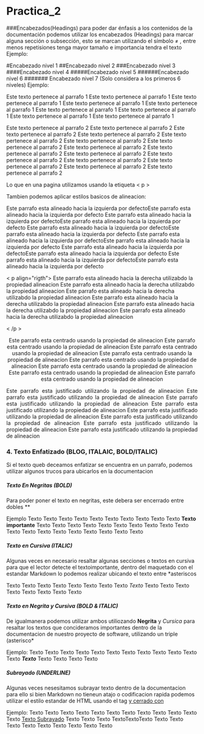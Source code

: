 # Practica_2
###Encabezados(Headings)
para poder dar énfasis a los contenidos de la documentación podemos utilizar los encabezados (Headings) para marcar alguna sección o subsección, esto se marcan utilizando el símbolo ≠ , entre menos repetisiones tenga mayor tamaño e importancia tendra el texto Ejemplo:

#Encabezado nivel 1
##Encabezado nivel 2
###Encabezado nivel 3
####Encabezado nivel 4
#####Encabezado nivel 5
######Encabezado nivel 6
####### Encabezado nivel 7 (Solo considera a los primeros 6 niveles)
Ejemplo: 

Este texto pertenece al parrafo 1 Este texto pertenece al parrafo 1 Este texto pertenece al parrafo 1
Este texto pertenece al parrafo 1 Este texto pertenece al parrafo 1 Este texto pertenece al parrafo 1
Este texto pertenece al parrafo 1 Este texto pertenece al parrafo 1 Este texto pertenece al parrafo 1

Este texto pertenece al parrafo 2 Este texto pertenece al parrafo 2 Este texto pertenece al parrafo 2
Este texto pertenece al parrafo 2 Este texto pertenece al parrafo 2 Este texto pertenece al parrafo 2
Este texto pertenece al parrafo 2 Este texto pertenece al parrafo 2 Este texto pertenece al parrafo 2
Este texto pertenece al parrafo 2 Este texto pertenece al parrafo 2 Este texto pertenece al parrafo 2
Este texto pertenece al parrafo 2 Este texto pertenece al parrafo 2 Este texto pertenece al parrafo 2 


Lo que en una pagina utilizamos usando la etiqueta  < p >

Tambien podemos aplicar estilos basicos  de alineacion:

Este parrafo esta alineado hacia la izquierda por defectoEste parrafo esta alineado hacia la izquierda por defecto
Este parrafo esta alineado hacia la izquierda por defectoEste parrafo esta alineado hacia la izquierda por defecto
Este parrafo esta alineado hacia la izquierda por defectoEste parrafo esta alineado hacia la izquierda por defecto
Este parrafo esta alineado hacia la izquierda por defectoEste parrafo esta alineado hacia la izquierda por defecto
Este parrafo esta alineado hacia la izquierda por defectoEste parrafo esta alineado hacia la izquierda por defecto
Este parrafo esta alineado hacia la izquierda por defectoEste parrafo esta alineado hacia la izquierda por defecto

< p  align="rigth">
Este parrafo esta alineado hacia la derecha utilizabdo la propiedad alineacion Este parrafo esta alineado hacia la derecha utilizabdo la propiedad alineacion
Este parrafo esta alineado hacia la derecha utilizabdo la propiedad alineacion Este parrafo esta alineado hacia la derecha utilizabdo la propiedad alineacion
Este parrafo esta alineado hacia la derecha utilizabdo la propiedad alineacion Este parrafo esta alineado hacia la derecha utilizabdo la propiedad alineacion

< /p >

<p align="center ">
Este parrafo esta centrado usando la propiedad de alineacion Este parrafo esta centrado usando la propiedad de alineacion
Este parrafo esta centrado usando la propiedad de alineacion Este parrafo esta centrado usando la propiedad de alineacion
Este parrafo esta centrado usando la propiedad de alineacion Este parrafo esta centrado usando la propiedad de alineacion
Este parrafo esta centrado usando la propiedad de alineacion Este parrafo esta centrado usando la propiedad de alineacion
 
<p align= "justify">
Este parrafo esta justificado utilizando la propiedad de alineacion Este parrafo esta justificado utilizando la propiedad de alineacion
Este parrafo esta justificado utilizando la propiedad de alineacion Este parrafo esta justificado utilizando la propiedad de alineacion
Este parrafo esta justificado utilizando la propiedad de alineacion Este parrafo esta justificado utilizando la propiedad de alineacion
Este parrafo esta justificado utilizando la propiedad de alineacion Este parrafo esta justificado utilizando la propiedad de alineacion
</p>

### 4. Texto Enfatizado (BLOG, ITALAIC, BOLD/ITALIC)
Si el texto queb deceamos enfatizar se encuentra en un parrafo, podemos utilizar algunos trucos para ubicarlos en la documentacion 

##### Texto En Negritas (BOLD)
Para poder poner el texto en negritas, este debera ser encerrado entre dobles **

Ejemplo 
Texto Texto Texto Texto Texto Texto Texto Texto Texto Texto  **Texto importante** Texto Texto Texto Texto Texto Texto Texto Texto Texto
Texto Texto Texto Texto Texto Texto Texto Texto Texto Texto

##### Texto en Cursiva (ITALIC)
Algunas veces en necesario resaltar algunas secciones o textos en cursiva para que el lector detecte el textoimportante, dentro del maquetado con el estandar
Markdown lo podemos realizar ubicando el texto entre *asteriscos

Texto Texto Texto Texto Texto Texto Texto Texto  *Texto* Texto Texto Texto Texto Texto Texto Texto Texto

##### Texto en Negrita y Cursiva (BOLD & ITALIC)
De igualmanera podemos utilizar ambos utiliozando **Negrita** y *Cursica* para resaltar los textos que concideramos importantes dentro de la documentacion de nuestro proyecto de software,
 utilizando un triple (asterisco*

Ejemplo:
Texto Texto Texto Texto Texto Texto Texto Texto Texto Texto Texto Texto ***Texto*** Texto Texto Texto Texto

##### Subrayado (UNDERLINE) 
Algunas veces nesesitamos subrayar texto dentro de la documentacion para ello si bien Markdown no tieneun atajo o codificacion rapida podemos utilizar el estilo estandar de HTML usando el tag <ins>
y cerrado con </ins>

Ejemplo:
Texto Texto Texto Texto Texto Texto Texto Texto Texto Texto Texto Texto <ins>Texto Subrayado</ins> Texto Texto Texto TextoTextoTexto Texto Texto Texto Texto
Texto Texto Texto Texto Texto




 










